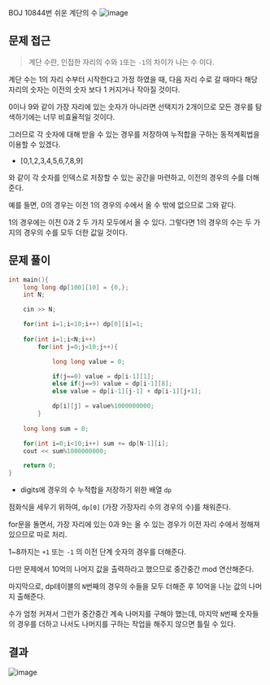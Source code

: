 BOJ 10844번 쉬운 계단의 수
<img src="https://i.ibb.co/w775czQ/image.png" alt="image" border="0">

문제 접근
---
> 계단 수란, 인접한 자리의 수와 `1`또는 `-1`의 차이가 나는 수 이다.

계단 수는 1의 자리 수부터 시작한다고 가정 하였을 때, 
다음 자리 수로 갈 때마다 해당 자리의 숫자는 이전의 숫자 보다 1 커지거나 작아질 것이다.

0이나 9와 같이 가장 자리에 있는 숫자가 아니라면 선택지가 2개이므로 모든 경우를 탐색하기에는 너무 비효율적일 것이다.

그러므로 각 숫자에 대해 받을 수 있는 경우를 저장하여 누적합을 구하는 동적계획법을 이용할 수 있겠다.

- [0,1,2,3,4,5,6,7,8,9]
  
와 같이 각 숫자를 인덱스로 저장할 수 있는 공간을 마련하고,
이전의 경우의 수를 더해준다. 

예를 들면,
0의 경우는 이전 1의 경우의 수에서 올 수 밖에 없으므로 그와 같다.

1의 경우에는 이전 0과 2 두 가지 모두에서 올 수 있다.
그렇다면 1의 경우의 수는 두 가지의 경우의 수를 모두 더한 값일 것이다.

문제 풀이
---
```cpp
int main(){
    long long dp[100][10] = {0,};
    int N;

    cin >> N;

    for(int i=1;i<10;i++) dp[0][i]=1;
    
    for(int i=1;i<N;i++)
        for(int j=0;j<10;j++){

            long long value = 0;

            if(j==0) value = dp[i-1][1];
            else if(j==9) value = dp[i-1][8];
            else value = dp[i-1][j-1] + dp[i-1][j+1];

            dp[i][j] = value%1000000000;
        }
    
    long long sum = 0;

    for(int i=0;i<10;i++) sum += dp[N-1][i];
    cout << sum%1000000000;

    return 0;
}
```

- digits에 경우의 수 누적합을 저장하기 위한 배열 `dp`

점화식을 세우기 위하여,
`dp[0]` (가장 가장자리 수의 경우의 수)를 채워준다.

for문을 돌면서, 가장 자리에 있는 0과 9는 올 수 있는 경우가 이전 자리 수에서 정해져 있으므로 따로 처리.

1~8까지는 `+1` 또는 `-1` 의 이전 단계 숫자의 경우를 더해준다.

다만 문제에서 10억의 나머지 값을 출력하라고 했으므로 중간중간 mod 연산해준다.

마지막으로, dp테이블의 `N`번째의 경우의 수들을 모두 더해준 후 10억을 나눈 값의 나머지 출해준다. 

수가 엄청 커져서 그런가 중간중간 계속 나머지를 구해야 했는데, 마지막 `N`번째 숫자들의 경우를 더하고 나서도 나머지를 구하는 작업을 해주지 않으면 틀릴 수 있다.

결과
---
<img src="https://i.ibb.co/6wpn73J/image.png" alt="image" border="0">